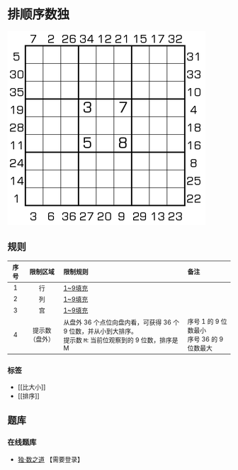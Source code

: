 # 排顺序数独

![题](../../../images/sudoku/排顺序数独.png)

## 规则

| 序号  |  限制区域   | 限制规则                                                                  | 备注                               |
|:---:|:-------:|:----------------------------------------------------------------------|:---------------------------------|
|  1  |    行    | [1~9填充]                                                               |                                  |
|  2  |    列    | [1~9填充]                                                               |                                  |
|  3  |    宫    | [1~9填充]                                                               |                                  |
|  4  | 提示数（盘外） | 从盘外 36 个点位向盘内看，可获得 36 个 9 位数，并从小到大排序。<br/>提示数 `M`: 当前位观察到的 9 位数，排序是 M | 序号 1 的 9 位数最小<br/>序号 36 的 9 位数最大 |

### 标签

- [[比大小]]
- [[排序]]

## 题库

### 在线题库

- [独·数之道](http://www.sudokufans.org.cn/lx/game.index.php?type=ps) 【需要登录】

[1~9填充]: ../../../rules.md#1to9填充

